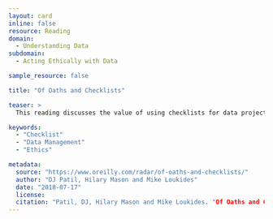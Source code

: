 ```yaml
---
layout: card
inline: false
resource: Reading
domain:
  - Understanding Data
subdomain:
  - Acting Ethically with Data

sample_resource: false

title: "Of Oaths and Checklists"

teaser: >
  This reading discusses the value of using checklists for data projects and offers a checklist with 13 valuable questions to ask by people working on them.

keywords:
  - "Checklist"
  - "Data Management"
  - "Ethics"

metadata:
  source: "https://www.oreilly.com/radar/of-oaths-and-checklists/"
  author: "DJ Patil, Hilary Mason and Mike Loukides"
  date: "2018-07-17"
  license: 
  citation: "Patil, DJ, Hilary Mason and Mike Loukides. "Of Oaths and Checklists." Data.org. 17 July 2018. https://www.oreilly.com/radar/of-oaths-and-checklists/. 26 July 2024. Accessed on 15 July 2024."
---
```


